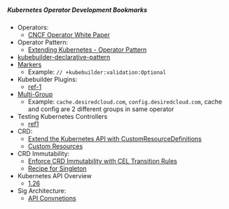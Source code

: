 ##### Kubernetes Operator Development Bookmarks

- Operators:
  - [CNCF Operator White Paper](https://github.com/cncf/tag-app-delivery/blob/eece8f7307f2970f46f100f51932db106db46968/operator-wg/whitepaper/Operator-WhitePaper_v1-0.md)
- Operator Pattern:
  - [Extending Kubernetes - Operator Pattern](https://kubernetes.io/docs/concepts/extend-kubernetes/operator/)
- [kubebuilder-declarative-pattern](https://github.com/kubernetes-sigs/kubebuilder-declarative-pattern)
- [Markers](https://master.book.kubebuilder.io/reference/markers.html)
  - Example: `// +kubebuilder:validation:Optional`
- Kubebuilder Plugins:
  - [ref-1](https://dev4devs.com/2022/10/24/amazing-new-plugins-that-can-help-you-a-lot-develop-your-operators-built-for-kubebuilder-in-the-google-summer-code-program-2022-by-the-students/)
- [Multi-Group](https://kubebuilder.io/migration/multi-group.html)
  - Example: `cache.desiredcloud.com`, `config.desiredcloud.com`, cache and config are 2 different groups in same operator
- Testing Kubernetes Controllers
  - [ref1](https://superorbital.io/journal/testing-production-controllers/)
- CRD:
  - [Extend the Kubernetes API with CustomResourceDefinitions](https://kubernetes.io/docs/tasks/extend-kubernetes/custom-resources/custom-resource-definitions/)
  - [Custom Resources](https://kubernetes.io/docs/concepts/extend-kubernetes/api-extension/custom-resources/)
- CRD Immutability:
  - [Enforce CRD Immutability with CEL Transition Rules](https://kubernetes.io/blog/2022/09/29/enforce-immutability-using-cel/)
  - [Recipe for Singleton](https://github.com/kubernetes-sigs/kubebuilder/issues/1074)
- Kubernetes API Overview
  - [1.26](https://kubernetes.io/docs/reference/generated/kubernetes-api/v1.26/)
- Sig Architecture:
  - [API Convnetions](https://github.com/kubernetes/community/blob/master/contributors/devel/sig-architecture/api-conventions.md)


